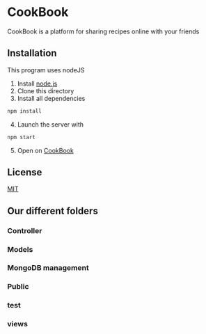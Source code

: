 # CookBook
 CookBook is a platform for sharing recipes online with your friends

## Installation
This program uses nodeJS
1. Install [node.js](https://nodejs.org/en/download/)
2. Clone this directory
3. Install all dependencies
```bash
npm install
```
4. Launch the server with 
```bash
npm start
```
5. Open on [CookBook](http://localhost:8000)

## License
[MIT](https://choosealicense.com/licenses/mit/)

## Our different folders

### Controller
### Models
### MongoDB management
### Public
### test
### views
